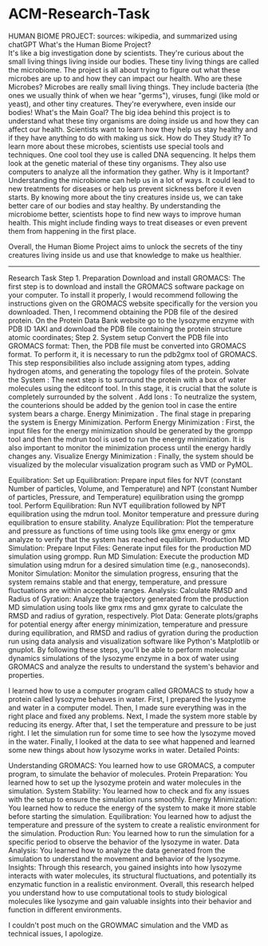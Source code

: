 # ACM-Research-Task
HUMAN BIOME PROJECT:
sources: wikipedia, and summarized using chatGPT
What's the Human Biome Project?   
   It's like a big investigation done by scientists. They're curious about the small living things living inside our bodies. These tiny living things are called the microbiome. The project is all about trying to figure out what these microbes are up to and how they can impact our health.
Who are these Microbes?
 Microbes are really small living things. They include bacteria (the ones we usually think of when we hear "germs"), viruses, fungi (like mold or yeast), and other tiny creatures. They're everywhere, even inside our bodies!
What's the Main Goal?
 The big idea behind this project is to understand what these tiny organisms are doing inside us and how they can affect our health. Scientists want to learn how they help us stay healthy and if they have anything to do with making us sick.
How do They Study it?
 To learn more about these microbes, scientists use special tools and techniques. One cool tool they use is called DNA sequencing. It helps them look at the genetic material of these tiny organisms. They also use computers to analyze all the information they gather.
Why is it Important?
Understanding the microbiome can help us in a lot of ways. It could lead to new treatments for diseases or help us prevent sickness before it even starts. By knowing more about the tiny creatures inside us, we can take better care of our bodies and stay healthy.
By understanding the microbiome better, scientists hope to find new ways to improve human health. This might include finding ways to treat diseases or even prevent them from happening in the first place.

Overall, the Human Biome Project aims to unlock the secrets of the tiny creatures living inside us and use that knowledge to make us healthier.

--------------------------------------------------------------------------------------------------------------------------------------------------------------------------------------

Research Task
Step 1. Preparation
Download and install GROMACS: The first step is to download and install the GROMACS software package on your computer. To install it properly, I would recommend following the instructions given on the GROMACS website specifically for the version you downloaded. Then, I recommend obtaining the PDB file of the desired protein. On the Protein Data Bank website go to the lysozyme enzyme with PDB ID 1AKI and download the PDB file containing the protein structure atomic coordinates;
Step 2. System setup
Convert the PDB file into GROMACS format: Then, the PDB file must be converted into GROMACS format. To perform it, it is necessary to run the pdb2gmx tool of GROMACS. This step responsibilities also include assigning atom types, adding hydrogen atoms, and generating the topology files of the protein.
Solvate the System : The next step is to surround the protein with a box of water molecules using the editconf tool. In this stage, it is crucial that the solute is completely surrounded by the solvent . Add Ions : To neutralize the system, the counterions should be added by the genion tool in case the entire system bears a charge. Energy Minimization . The final stage in preparing the system is Energy Minimization. Perform Energy Minimization : First, the input files for the energy minimization should be generated by the grompp tool and then the mdrun tool is used to run the energy minimization. It is also important to monitor the minimization process until the energy hardly changes any. Visualize Energy Minimization : Finally, the system should be visualized by the molecular visualization program such as VMD or PyMOL.

Equilibration:
Set up Equilibration: Prepare input files for NVT (constant Number of particles, Volume, and Temperature) and NPT (constant Number of particles, Pressure, and Temperature) equilibration using the grompp tool.
Perform Equilibration: Run NVT equilibration followed by NPT equilibration using the mdrun tool. Monitor temperature and pressure during equilibration to ensure stability.
Analyze Equilibration: Plot the temperature and pressure as functions of time using tools like gmx energy or gmx analyze to verify that the system has reached equilibrium.
Production MD Simulation:
Prepare Input Files: Generate input files for the production MD simulation using grompp.
Run MD Simulation: Execute the production MD simulation using mdrun for a desired simulation time (e.g., nanoseconds).
Monitor Simulation: Monitor the simulation progress, ensuring that the system remains stable and that energy, temperature, and pressure fluctuations are within acceptable ranges.
Analysis:
Calculate RMSD and Radius of Gyration: Analyze the trajectory generated from the production MD simulation using tools like gmx rms and gmx gyrate to calculate the RMSD and radius of gyration, respectively.
Plot Data: Generate plots/graphs for potential energy after energy minimization, temperature and pressure during equilibration, and RMSD and radius of gyration during the production run using data analysis and visualization software like Python's Matplotlib or gnuplot.
By following these steps, you'll be able to perform molecular dynamics simulations of the lysozyme enzyme in a box of water using GROMACS and analyze the results to understand the system's behavior and properties.

I learned how to use a computer program called GROMACS to study how a protein called lysozyme behaves in water.
First, I prepared the lysozyme and water in a computer model.
Then, I made sure everything was in the right place and fixed any problems.
Next, I made the system more stable by reducing its energy.
After that, I set the temperature and pressure to be just right.
I let the simulation run for some time to see how the lysozyme moved in the water.
Finally, I looked at the data to see what happened and learned some new things about how lysozyme works in water.
Detailed Points:

Understanding GROMACS: You learned how to use GROMACS, a computer program, to simulate the behavior of molecules.
Protein Preparation: You learned how to set up the lysozyme protein and water molecules in the simulation.
System Stability: You learned how to check and fix any issues with the setup to ensure the simulation runs smoothly.
Energy Minimization: You learned how to reduce the energy of the system to make it more stable before starting the simulation.
Equilibration: You learned how to adjust the temperature and pressure of the system to create a realistic environment for the simulation.
Production Run: You learned how to run the simulation for a specific period to observe the behavior of the lysozyme in water.
Data Analysis: You learned how to analyze the data generated from the simulation to understand the movement and behavior of the lysozyme.
Insights: Through this research, you gained insights into how lysozyme interacts with water molecules, its structural fluctuations, and potentially its enzymatic function in a realistic environment.
Overall, this research helped you understand how to use computational tools to study biological molecules like lysozyme and gain valuable insights into their behavior and function in different environments.


I couldn't post much on the GROWMAC simulation and the VMD as technical issues, I apologize.
